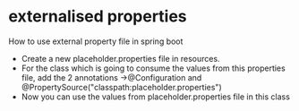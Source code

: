 # externalised properties
How to use external property file in spring boot

* Create a new placeholder.properties file in resources.
* For the class which is going to consume the values from this properties file, add the 2 annotations ->@Configuration and @PropertySource("classpath:placeholder.properties")
* Now you can use the values from placeholder.properties file in this class
